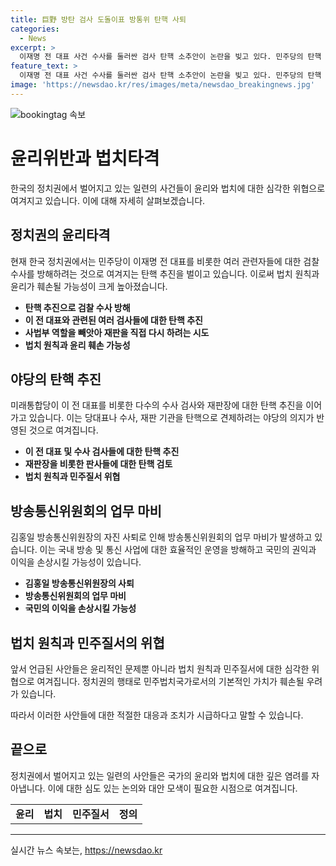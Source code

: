 ```yaml
---
title: 巨野 방탄 검사 도돌이표 방통위 탄핵 사퇴
categories:
  - News
excerpt: >
  이재명 전 대표 사건 수사를 둘러싼 검사 탄핵 소추안이 논란을 빚고 있다. 민주당의 탄핵 추진은 행정과 사법권의 무력화 우려를 살펴보게 되었다. 이에 대한 우려와 함께, 방송통신위원장 탄핵안의 발의로 방통위의 업무 공백이 생겼다. 이로 인해 국민의 이익과 관련된 사안 처리가 지연되고 국민 피해도 우려되고 있다. 이에 대한 야당의 목적과 관련된 의문이 제기되고 있으며, 국회의 업무가 정당한 방향으로 이끌리지 못하고 있다는 우려가 고조되고 있다.
feature_text: >
  이재명 전 대표 사건 수사를 둘러싼 검사 탄핵 소추안이 논란을 빚고 있다. 민주당의 탄핵 추진은 행정과 사법권의 무력화 우려를 살펴보게 되었다. 이에 대한 우려와 함께, 방송통신위원장 탄핵안의 발의로 방통위의 업무 공백이 생겼다. 이로 인해 국민의 이익과 관련된 사안 처리가 지연되고 국민 피해도 우려되고 있다. 이에 대한 야당의 목적과 관련된 의문이 제기되고 있으며, 국회의 업무가 정당한 방향으로 이끌리지 못하고 있다는 우려가 고조되고 있다.
image: 'https://newsdao.kr/res/images/meta/newsdao_breakingnews.jpg'
---
```


<p><img src="https://newsdao.kr/res/images/meta/newsdao_breakingnews.jpg" alt="bookingtag 속보" /></p>

<h1>윤리위반과 법치타격</h1>

<p data-ke-size="size16">한국의 정치권에서 벌어지고 있는 일련의 사건들이 윤리와 법치에 대한 심각한 위협으로 여겨지고 있습니다. 이에 대해 자세히 살펴보겠습니다.</p>

<h2>정치권의 윤리타격</h2>

<p data-ke-size="size16">현재 한국 정치권에서는 민주당이 이재명 전 대표를 비롯한 여러 관련자들에 대한 검찰 수사를 방해하려는 것으로 여겨지는 탄핵 추진을 벌이고 있습니다. 이로써 법치 원칙과 윤리가 훼손될 가능성이 크게 높아졌습니다.</p>

<ul>
  <li><b>탄핵 추진으로 검찰 수사 방해</b></li>
  <li><b>이 전 대표와 관련된 여러 검사들에 대한 탄핵 추진</b></li>
  <li><b>사법부 역할을 빼앗아 재판을 직접 다시 하려는 시도</b></li>
  <li><b>법치 원칙과 윤리 훼손 가능성</b></li>
</ul>

<h2>야당의 탄핵 추진</h2>

<p data-ke-size="size16">미래통합당이 이 전 대표를 비롯한 다수의 수사 검사와 재판장에 대한 탄핵 추진을 이어가고 있습니다. 이는 당대표나 수사, 재판 기관을 탄핵으로 견제하려는 야당의 의지가 반영된 것으로 여겨집니다.</p>

<ul>
  <li><b>이 전 대표 및 수사 검사들에 대한 탄핵 추진</b></li>
  <li><b>재판장을 비롯한 판사들에 대한 탄핵 검토</b></li>
  <li><b>법치 원칙과 민주질서 위협</b></li>
</ul>

<h2>방송통신위원회의 업무 마비</h2>

<p data-ke-size="size16">김홍일 방송통신위원장의 자진 사퇴로 인해 방송통신위원회의 업무 마비가 발생하고 있습니다. 이는 국내 방송 및 통신 사업에 대한 효율적인 운영을 방해하고 국민의 권익과 이익을 손상시킬 가능성이 있습니다.</p>

<ul>
  <li><b>김홍일 방송통신위원장의 사퇴</b></li>
  <li><b>방송통신위원회의 업무 마비</b></li>
  <li><b>국민의 이익을 손상시킬 가능성</b></li>
</ul>

<h2>법치 원칙과 민주질서의 위협</h2>

<p>앞서 언급된 사안들은 윤리적인 문제뿐 아니라 법치 원칙과 민주질서에 대한 심각한 위협으로 여겨집니다. 정치권의 행태로 민주법치국가로서의 기본적인 가치가 훼손될 우려가 있습니다.</p>

<p>따라서 이러한 사안들에 대한 적절한 대응과 조치가 시급하다고 말할 수 있습니다.</p>

<h2>끝으로</h2>

<p data-ke-size="size16">정치권에서 벌어지고 있는 일련의 사안들은 국가의 윤리와 법치에 대한 깊은 염려를 자아냅니다. 이에 대한 심도 있는 논의와 대안 모색이 필요한 시점으로 여겨집니다.</p>

<table>
    <tr>
        <td style="text-align: center; height: 17px;"><b>윤리</b></td>
        <td style="text-align: center; height: 17px;"><b>법치</b></td>
        <td style="text-align: center; height: 17px;"><b>민주질서</b></td>
        <td style="text-align: center; height: 17px;"><b>정의</b></td>
    </tr>
</table>

<p><hr></p>
실시간 뉴스 속보는, <a href="https://newsdao.kr" rel="dofollow">https://newsdao.kr</a>


